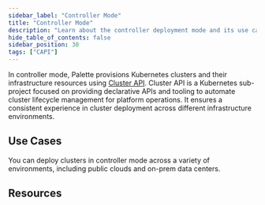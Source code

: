 ```yaml
---
sidebar_label: "Controller Mode"
title: "Controller Mode"
description: "Learn about the controller deployment mode and its use cases."
hide_table_of_contents: false
sidebar_position: 30
tags: ["CAPI"]
---
```


In controller mode, Palette provisions Kubernetes clusters and their infrastructure resources using
[Cluster API](https://cluster-api.sigs.k8s.io/). Cluster API is a Kubernetes sub-project focused on providing
declarative APIs and tooling to automate cluster lifecycle management for platform operations. It ensures a consistent
experience in cluster deployment across different infrastructure environments.

## Use Cases

You can deploy clusters in controller mode across a variety of environments, including public clouds and on-prem data
centers.

## Resources
